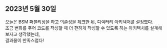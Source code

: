 ## **2023년 5월 30일**

오늘은 BSM 퍼블리싱을 하고 의존성을 체크한 뒤, 디렉터리 아키텍처를 설정했다.  
조금 변화를 주어 코드를 작성할 때 더 편하게 작성할 수 있도록 하는 아키텍처를 설계해보자고 생각했는데,  
결과물이 만족스럽다!

